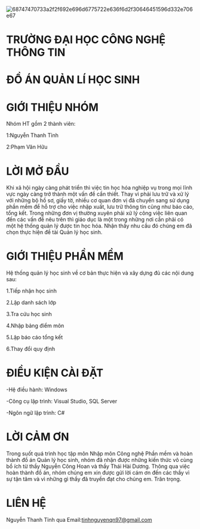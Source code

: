
   ![68747470733a2f2f692e696d6775722e636f6d2f30646451596d332e706e67](https://user-images.githubusercontent.com/32485795/39767840-e08a1d9c-5311-11e8-9238-8762067cea87.png)

   # TRƯỜNG ĐẠI HỌC CÔNG NGHỆ THÔNG TIN

# ĐỒ ÁN QUẢN LÍ HỌC SINH

# GIỚI THIỆU NHÓM
Nhóm HT gồm 2 thành viên:

 1:Nguyễn Thanh Tỉnh
 
 2:Phạm Văn Hữu

# LỜI MỞ ĐẦU
Khi xã hội ngày càng phát triển thì việc tin học hóa nghiệp vụ trong mọi lĩnh vực ngày càng trở thành một vấn đề cần thiết. Thay vì phải lưu trữ và xử lý với những bộ hồ sơ, giấy tờ, nhiều cơ quan đơn vị đã chuyển sang sử dụng phần mềm để hỗ trợ cho việc nhập xuất, lưu trữ thông tin cũng như báo cáo, tổng kết. Trong những đơn vị thường xuyên phải xử lý công việc liên quan đến các vấn đề nêu trên thì giáo dục là một trong những nơi cần phải có một hệ thống quản lý được tin học hóa. Nhận thấy nhu cầu đó chúng em đã chọn thực hiện đề tài Quản lý học sinh.
# GIỚI THIỆU PHẦN MỀM
Hệ thống quản lý học sinh về cơ bản thực hiện và xây dựng đủ các nội dung sau:

 1.Tiếp nhận học sinh
 
 2.Lập danh sách lớp
 
 3.Tra cứu học sinh
 
 4.Nhập bảng điểm môn
 
 5.Lập báo cáo tổng kết
 
 6.Thay đổi quy định
 
# ĐIỀU KIỆN CÀI ĐẶT
 -Hệ điều hành: Windows
 
 -Công cụ lập trình: Visual Studio, SQL Server
 
 -Ngôn ngữ lập trình: C#
 
# LỜI CẢM ƠN
Trong suốt quá trình học tập môn Nhập môn Công nghệ Phần mềm và hoàn thành đồ án Quản lý học sinh, nhóm đã nhận được những kiến thức vô cùng bổ ích từ thầy Nguyễn Công Hoan và thầy Thái Hài Dương. Thông qua việc hoàn thành đồ án, nhóm chúng em xin được gửi lời cám ơn đến các thầy vì sự tận tâm và vì những gì thầy đã truyền đạt cho chúng em.
Trân trọng.
# LIÊN HỆ 
Nguyễn Thanh Tỉnh qua Email:tinhnguyenqn97@gmail.com

